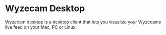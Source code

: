 # Wyzecam Desktop
Wyzecam desktop is a desktop client that lets you visualize your Wyzecams live feed on your Mac, PC or Linux.
